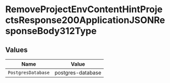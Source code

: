 # RemoveProjectEnvContentHintProjectsResponse200ApplicationJSONResponseBody312Type


## Values

| Name               | Value              |
| ------------------ | ------------------ |
| `PostgresDatabase` | postgres-database  |